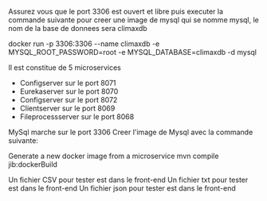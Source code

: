 Assurez vous que le port 3306 est ouvert et libre puis executer la commande suivante pour creer une image de mysql qui se nomme mysql, le nom de la base de donnees sera climaxdb

docker run -p 3306:3306 --name climaxdb -e MYSQL_ROOT_PASSWORD=root -e MYSQL_DATABASE=climaxdb -d mysql

Il est constitue de 5 microservices
- Configserver sur le port 8071
- Eurekaserver sur le port 8070
- Configserver sur le port 8072
- Clientserver sur le port 8069
- Fileprocessserver sur le port 8068

MySql marche sur le port 3306
Creer l'image de Mysql avec la commande suivante:

Generate a new docker image from a microservice
mvn compile jib:dockerBuild

Un fichier CSV pour tester est dans le front-end
Un fichier txt pour tester est dans le front-end
Un fichier json pour tester est dans le front-end